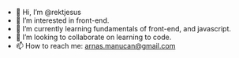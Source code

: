 - 👋 Hi, I’m @rektjesus
- 👀 I’m interested in front-end.
- 🌱 I’m currently learning fundamentals of front-end, and javascript.
- 💞️ I’m looking to collaborate on learning to code.
- 📫 How to reach me: arnas.manucan@gmail.com

<!---
rektjesus/rektjesus is a ✨ special ✨ repository because its `README.md` (this file) appears on your GitHub profile.
You can click the Preview link to take a look at your changes.
--->
